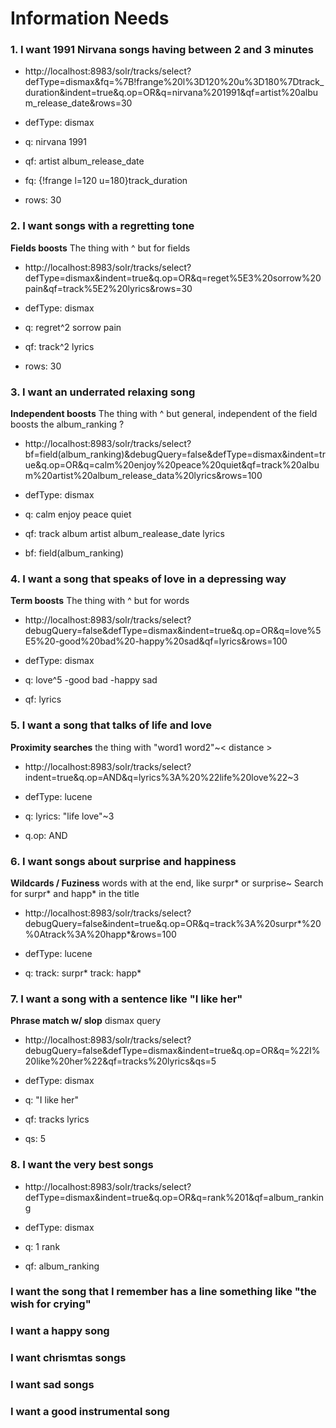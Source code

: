 # Information Needs

### 1. I want 1991 Nirvana songs having between 2 and 3 minutes

- http://localhost:8983/solr/tracks/select?defType=dismax&fq=%7B!frange%20l%3D120%20u%3D180%7Dtrack_duration&indent=true&q.op=OR&q=nirvana%201991&qf=artist%20album_release_date&rows=30

- defType: dismax
- q: nirvana 1991
- qf: artist album_release_date
- fq: {!frange l=120 u=180}track_duration
- rows: 30



### 2. I want songs with a regretting tone

**Fields boosts**	The thing with ^ but for fields

- http://localhost:8983/solr/tracks/select?defType=dismax&indent=true&q.op=OR&q=reget%5E3%20sorrow%20pain&qf=track%5E2%20lyrics&rows=30

- defType: dismax
- q: regret^2 sorrow pain 
- qf: track^2 lyrics
- rows: 30



### 3. I want an underrated relaxing song

**Independent boosts**	The thing with ^ but general, independent of the field
boosts the album_ranking ?

- http://localhost:8983/solr/tracks/select?bf=field(album_ranking)&debugQuery=false&defType=dismax&indent=true&q.op=OR&q=calm%20enjoy%20peace%20quiet&qf=track%20album%20artist%20album_release_data%20lyrics&rows=100

- defType: dismax
- q: calm enjoy peace quiet
- qf: track album artist album_realease_date lyrics
- bf: field(album_ranking)



### 4. I want a song that speaks of love in a depressing way

**Term boosts**	    The thing with ^ but for words

- http://localhost:8983/solr/tracks/select?debugQuery=false&defType=dismax&indent=true&q.op=OR&q=love%5E5%20-good%20bad%20-happy%20sad&qf=lyrics&rows=100

- defType: dismax
- q: love^5 -good bad -happy sad 
- qf: lyrics



### 5. I want a song that talks of life and love

**Proximity searches** the thing with "word1 word2"~< distance >

- http://localhost:8983/solr/tracks/select?indent=true&q.op=AND&q=lyrics%3A%20%22life%20love%22~3

- defType: lucene
- q: lyrics: "life love"~3
- q.op: AND



### 6. I want songs about surprise and happiness

**Wildcards / Fuziness**	words with at the end, like surpr* or surprise~
Search for surpr* and happ* in the title

- http://localhost:8983/solr/tracks/select?debugQuery=false&indent=true&q.op=OR&q=track%3A%20surpr*%20%0Atrack%3A%20happ*&rows=100

- defType: lucene
- q: track: surpr* track: happ*



### 7. I want a song with a sentence like "I like her"

**Phrase match w/ slop**     dismax query

- http://localhost:8983/solr/tracks/select?debugQuery=false&defType=dismax&indent=true&q.op=OR&q=%22I%20like%20her%22&qf=tracks%20lyrics&qs=5

- defType: dismax
- q: "I like her"
- qf: tracks lyrics
- qs: 5



### 8. I want the very best songs

- http://localhost:8983/solr/tracks/select?defType=dismax&indent=true&q.op=OR&q=rank%201&qf=album_ranking

- defType: dismax
- q: 1 rank
- qf: album_ranking






### I want the song that I remember has a line something like "the wish for crying"

### I want a happy song

### I want chrismtas  songs

### I want sad songs

### I want a good instrumental song